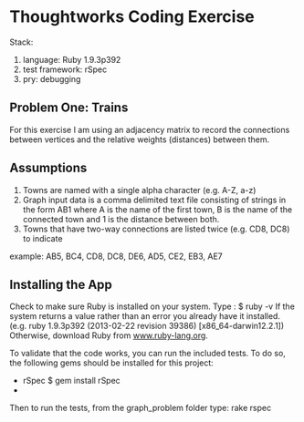Thoughtworks Coding Exercise
===============================

Stack:
  1.  language:  Ruby 1.9.3p392
  2.  test framework:  rSpec
  3.  pry: debugging

Problem One: Trains
----------------------------

For this exercise I am using an adjacency matrix to record the connections between vertices and the relative weights (distances) between them.

Assumptions
-----------------
  1. Towns are named with a single alpha character (e.g. A-Z, a-z)
  2. Graph input data is a comma delimited text file consisting of strings in the form AB1 where A is the name of the first town, B is the name of the connected town and 1 is the distance between both.
  3. Towns that have two-way connections are listed twice (e.g. CD8, DC8) to indicate

  example: AB5, BC4, CD8, DC8, DE6, AD5, CE2, EB3, AE7

Installing the App
-----------------

Check to make sure Ruby is installed on your system.  Type :
    $ ruby -v
If the system returns a value rather than an error you already have it installed.  (e.g. ruby 1.9.3p392 (2013-02-22 revision 39386) [x86_64-darwin12.2.1])  Otherwise, download Ruby from www.ruby-lang.org.

To validate that the code works, you can run the included tests.  To do so, the following gems should be installed for this project:

*  rSpec
    $ gem install rSpec
*

Then to run the tests, from the graph_problem folder type:
    rake rspec


<!-- Graph Inputs
-----------------

Graph data should be provided in a YAML text file named graph_data.yml in the 'tests/fixtures' folder.  Use the existing './tests/fixtures/template.yml' file as a model for formatting that data.

Note: the record IDs ("one:, two:, three:,...") are arbitrary and can be any unique value you choose.  The body of each record, however, must be formatted as shown.  Quotes are not required for any values.
 -->
 